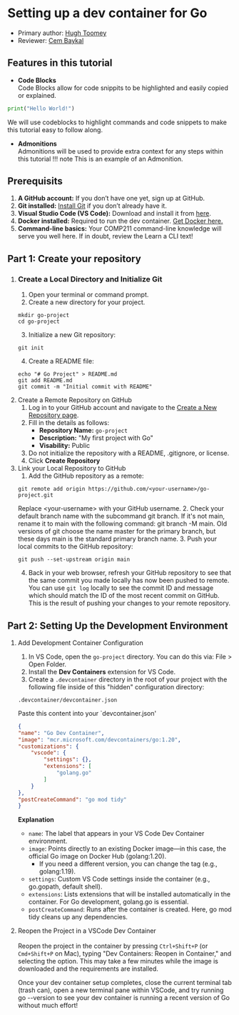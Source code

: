 # Setting up a dev container for Go

* Primary author: [Hugh Toomey](https://hughtoomey)
* Reviewer: [Cem Baykal](https://baykalcem)

## Features in this tutorial
* <b>Code Blocks</b> <br>
Code Blocks allow for code snippits to be highlighted and easily copied or explained.
```py title="Hello World in Python"
print("Hello World!")
```
We will use codeblocks to highlight commands and code snippets to make this tutorial easy to follow along.
* <b>Admonitions</b> <br>
Admonitions will be used to provide extra context for any steps within this tutorial
!!! note
    This is an example of an Admonition. 

## Prerequisits
1. <b>A GitHub account:</b> If you don’t have one yet, sign up at GitHub.
2. <b>Git installed:</b> <a href="https://git-scm.com/book/en/v2/Getting-Started-Installing-Git">Install Git</a> if you don’t already have it.
3. <b>Visual Studio Code (VS Code):</b> Download and install it from <a href="https://code.visualstudio.com/">here</a>.
4. <b>Docker installed:</b> Required to run the dev container. <a href="https://www.docker.com/products/docker-desktop">Get Docker here.</a>
5. <b>Command-line basics:</b> Your COMP211 command-line knowledge will serve you well here. If in doubt, review the Learn a CLI text!

## Part 1: Create your repository
1. ### Create a Local Directory and Initialize Git
    1. Open your terminal or command prompt.
    2. Create a new directory for your project.
    ```
    mkdir go-project
    cd go-project
    ```
    3. Initialize a new Git repository:
    ```
    git init
    ```
    4. Create a README file:
    ```
    echo "# Go Project" > README.md
    git add README.md
    git commit -m "Initial commit with README"
    ```
2. Create a Remote Repository on GitHub
    1. Log in to your GitHub account and navigate to the <a href="https://github.com/new">Create a New Repository page</a>.
    2. Fill in the details as follows:
        - <b>Repository Name:</b> `go-project`
        - <b>Description:</b> "My first project with Go"
        - <b>Visability:</b> Public
    3. Do not initialize the repository with a README, .gitignore, or license.
    4. Click <b>Create Repository</b>
3. Link your Local Repository to GitHub
    1. Add the GitHub repository as a remote:
    ```
    git remote add origin https://github.com/<your-username>/go-project.git
    ```
    Replace &lt;your-username&gt; with your GitHub username.
    2. Check your default branch name with the subcommand git branch. If it's not main, rename it to main with the following command: git branch -M main. Old versions of git choose the name master for the primary branch, but these days main is the standard primary branch name.
    3. Push your local commits to the GitHub repository:
    ```
    git push --set-upstream origin main
    ```
    4. Back in your web browser, refresh your GitHub repository to see that the same commit you made locally has now been pushed to remote. You can use `git log` locally to see the commit ID and message which should match the ID of the most recent commit on GitHub. This is the result of pushing your changes to your remote repository.
## Part 2: Setting Up the Development Environment
1. Add Development Container Configuration
    1. In VS Code, open the `go-project` directory. You can do this via: File > Open Folder.
    2. Install the <b>Dev Containers</b> extension for VS Code.
    3. Create a `.devcontainer` directory in the root of your project with the following file inside of this "hidden" configuration directory:
    ```
    .devcontainer/devcontainer.json
    ```
    Paste this content into your `devcontainer.json'
    ```json
    {
    "name": "Go Dev Container",
    "image": "mcr.microsoft.com/devcontainers/go:1.20",
    "customizations": {
        "vscode": {
            "settings": {},
            "extensions": [
                "golang.go"
            ]
        }
    },
    "postCreateCommand": "go mod tidy"
    }
    ```
    <b>Explanation</b>
    - `name`: The label that appears in your VS Code Dev Container environment.
    - `image`: Points directly to an existing Docker image—in this case, the official Go image on Docker Hub (golang:1.20).
        - If you need a different version, you can change the tag (e.g., golang:1.19).
    - `settings`: Custom VS Code settings inside the container (e.g., go.gopath, default shell).
    - `extensions`: Lists extensions that will be installed automatically in the container. For Go development, golang.go is essential.
    - `postCreateCommand`: Runs after the container is created. Here, go mod tidy cleans up any dependencies.
2. Reopen the Project in a VSCode Dev Container<br><br>
        Reopen the project in the container by pressing `Ctrl+Shift+P` (or `Cmd+Shift+P` on Mac), typing "Dev Containers: Reopen in Container," and selecting the option. This may take a few minutes while the image is downloaded and the requirements are installed.<br>

    Once your dev container setup completes, close the current terminal tab (trash can), open a new terminal pane within VSCode, and try running go --version to see your dev container is running a recent version of Go without much effort!